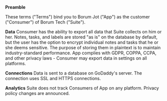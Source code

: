**Preamble**

These terms ("Terms") bind you to Borum Jot ("App") as the customer ("Consumer") of Borum Tech ("Suite").

**Data**
Consumer has the ability to export all data that Suite collects on him or her.
Notes, tasks, and labels are stored "as is" on the database by default, but the user has the option to encrypt individual notes and tasks that he or she deems sensitive. The purpose of storing them in plaintext is to maintain industry-standard performance. App complies with GDPR, COPPA, CCPA, and other privacy laws - Consumer may export data in settings on all platforms. 

**Connections**
Data is sent to a database on GoDaddy's server. The connection uses SSL and HTTPS connections. 

**Analytics**
Suite does not track Consumers of App on any platform. Privacy policy changes are announced.
